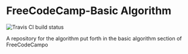 FreeCodeCamp-Basic Algorithm
============================

![Travis CI build status](https://travis-ci.org/josecolella/FreeCodeCamp-Algorithms.svg?branch=master "Travis CI status logo")


A repository for the algorithm put forth in the basic algorithm section of FreeCodeCampo
